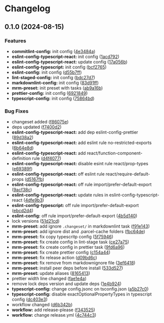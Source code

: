 # Changelog

## 0.1.0 (2024-08-15)


### Features

* **commitlint-config:** init config ([4e3484a](https://github.com/releaseband/nodejs-tools/commit/4e3484ad7e18b9e31e689e4f8d479702ce734816))
* **eslint-config-typescript-react:** init config ([1acd792](https://github.com/releaseband/nodejs-tools/commit/1acd7920ee474a02a6bbdcad06bdfd623acbe37a))
* **eslint-config-typescript-react:** update config ([17a056b](https://github.com/releaseband/nodejs-tools/commit/17a056b0154d92316de478593718e2cefe1856a5))
* **eslint-config-typescript:** init config ([bcf2765](https://github.com/releaseband/nodejs-tools/commit/bcf2765ea953bd881173cbec74e328d0a961846d))
* **eslint-config:** init config ([d55b7ff](https://github.com/releaseband/nodejs-tools/commit/d55b7ff2f4f22bc5f13ee3e266540a09a74ae526))
* **lint-staged-config:** init config ([bdc27d7](https://github.com/releaseband/nodejs-tools/commit/bdc27d7c48a6f83e884b8da7975b9051ba51da69))
* **markdownlint-config:** init config ([83d91ff](https://github.com/releaseband/nodejs-tools/commit/83d91ff7e3d589cd800a208ffb4673d2c2cc8cce))
* **mrm-preset:** init preset with tasks ([ab9a16b](https://github.com/releaseband/nodejs-tools/commit/ab9a16b0e5ac4b164ca1daa6e218537575e06af7))
* **prettier-config:** init config ([6921849](https://github.com/releaseband/nodejs-tools/commit/6921849f079c37d1e0418ff4e4b98f128cceae97))
* **typescript-config:** init config ([75864bd](https://github.com/releaseband/nodejs-tools/commit/75864bd0357df245f71387fe419888530ff144d3))


### Bug Fixes

* changeset added ([f86075e](https://github.com/releaseband/nodejs-tools/commit/f86075ebfd76bde184069ed4265867c1021f8f9e))
* deps updated ([f7400d2](https://github.com/releaseband/nodejs-tools/commit/f7400d25a9d68fdb9e1bcb8412d92ab39ae31009))
* **eslint-config-typescript-react:** add dep eslint-config-prettier ([89d38a2](https://github.com/releaseband/nodejs-tools/commit/89d38a289adfa4028e067d7efda78833194c7785))
* **eslint-config-typescript-react:** add eslint rule no-restricted-exports ([6b64e8d](https://github.com/releaseband/nodejs-tools/commit/6b64e8d9baf4df58d6c47c8e09494af5f2f34770))
* **eslint-config-typescript-react:** add react/function-component-definition rule ([d4f4077](https://github.com/releaseband/nodejs-tools/commit/d4f4077d36147b555d3f9d3074af8b54bcf7902c))
* **eslint-config-typescript-react:** disable esint rule react/prop-types ([e69389f](https://github.com/releaseband/nodejs-tools/commit/e69389f8a69b444df6e08afd640fd8118db49780))
* **eslint-config-typescript-react:** off eslint rule react/require-default-props ([d5167fb](https://github.com/releaseband/nodejs-tools/commit/d5167fbc44265bfe5b0c4494e1b7a2a6a1c3919c))
* **eslint-config-typescript-react:** off rule import/prefer-default-export ([9acf38c](https://github.com/releaseband/nodejs-tools/commit/9acf38c11bb15cd174a3d6f3eacab49efdd42533))
* **eslint-config-typescript-react:** update rules in eslint-config-typescript-react ([4dfe9b3](https://github.com/releaseband/nodejs-tools/commit/4dfe9b340cd77e6a01efae7cf5c2e3f0070f68c8))
* **eslint-config-typescript:** off rule import/prefer-default-export ([ebcd2d4](https://github.com/releaseband/nodejs-tools/commit/ebcd2d46c3bf0d54c4942cd38ec996a15e192a77))
* **eslint-config:** off rule import/prefer-default-export ([4b5d140](https://github.com/releaseband/nodejs-tools/commit/4b5d140c4c7d7b26ee1f225cc00a08e090dc3be6))
* lock versions ([51d21cd](https://github.com/releaseband/nodejs-tools/commit/51d21cdf74e55804d7bc690fc271fa0abee41b49))
* **mrm-preset:** add ignore `.changeset/` in markdownlint task ([f91e143](https://github.com/releaseband/nodejs-tools/commit/f91e143e9911553883bd3b6b683b299cdfc29ef9))
* **mrm-preset:** add ignore dist and .parcel-cache folders ([fbc64de](https://github.com/releaseband/nodejs-tools/commit/fbc64de41d134306dc2088a8cae1cb8542ed9fbe))
* **mrm-preset:** fix copy typescritp config ([5f75946](https://github.com/releaseband/nodejs-tools/commit/5f75946433213fb1189141b7d9024328036a858c))
* **mrm-preset:** fix create config in lint-stage task ([ce27a75](https://github.com/releaseband/nodejs-tools/commit/ce27a759b436e805f218df006f673c2bc1f8cc6d))
* **mrm-preset:** fix create config in prettier task ([9fd6a96](https://github.com/releaseband/nodejs-tools/commit/9fd6a96f89e5143e7ed6c0d32b9d62e878adc46b))
* **mrm-preset:** fix create prettier config ([c154a44](https://github.com/releaseband/nodejs-tools/commit/c154a44d473a9c0558897371cc808a308e5ad85e))
* **mrm-preset:** fix release action ([d09bd6c](https://github.com/releaseband/nodejs-tools/commit/d09bd6c6365117730a27d0825eef0892aeb263cd))
* **mrm-preset:** fix remove from markdownignore file ([3ef6418](https://github.com/releaseband/nodejs-tools/commit/3ef6418d9b3dc576a5bf809cf2fbeb00c788abac))
* **mrm-preset:** install peer deps before install ([533d527](https://github.com/releaseband/nodejs-tools/commit/533d52774ab7c5c1978cfe112505801aba430596))
* **mrm-preset:** update aliases ([8165413](https://github.com/releaseband/nodejs-tools/commit/8165413d55b9304d53fc7103fb760517907c931c))
* prettier width line changed ([fae1e4a](https://github.com/releaseband/nodejs-tools/commit/fae1e4a9fd475978ee58db8319db2691085d0538))
* remove lock deps version and update deps ([1e4b924](https://github.com/releaseband/nodejs-tools/commit/1e4b924798c14b54043b42b18431b78e882d8c82))
* **typescript-config:** change config.jsonc on tsconfig.json ([a5b27c0](https://github.com/releaseband/nodejs-tools/commit/a5b27c02dc7bd1d94b44a203181a57c96722d4d7))
* **typescript-config:** disable exactOptionalPropertyTypes in typescript config ([dc403e3](https://github.com/releaseband/nodejs-tools/commit/dc403e3a23c1a60dcec64a0bb132f09f9f34ba5b))
* workflow changed ([d6b342b](https://github.com/releaseband/nodejs-tools/commit/d6b342ba7e918c18044bd30d600dc7b700af7135))
* **workflow:** add release-please ([f343525](https://github.com/releaseband/nodejs-tools/commit/f3435258147ffcf5a5480730259d9e270301d844))
* **workflow:** change release.yml ([4c744c3](https://github.com/releaseband/nodejs-tools/commit/4c744c39ee8e20f004ede9c439c69d6375c966a4))
